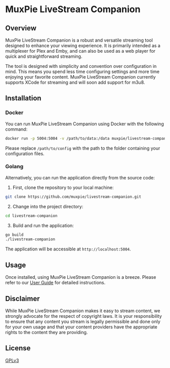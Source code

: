 # MuxPie LiveStream Companion

## Overview

MuxPie LiveStream Companion is a robust and versatile streaming tool designed to enhance your viewing experience. It is primarily intended as a multiplexer for Plex and Emby, and can also be used as a web player for quick and straightforward streaming.

The tool is designed with simplicity and convention over configuration in mind. This means you spend less time configuring settings and more time enjoying your favorite content. MuxPie LiveStream Companion currently supports XCode for streaming and will soon add support for m3u8.

## Installation

### Docker

You can run MuxPie LiveStream Companion using Docker with the following command:

```bash
docker run -p 5004:5004 -v /path/to/data:/data muxpie/livestream-companion
```

Please replace `/path/to/config` with the path to the folder containing your configuration files.

### Golang

Alternatively, you can run the application directly from the source code:

1. First, clone the repository to your local machine:

```bash
git clone https://github.com/muxpie/livestream-companion.git
```

2. Change into the project directory:

```bash
cd livestream-companion
```

3. Build and run the application:

```bash
go build 
./livestream-companion
```

The application will be accessible at `http://localhost:5004`.

## Usage

Once installed, using MuxPie LiveStream Companion is a breeze. Please refer to our [User Guide](LINK_TO_USER_GUIDE) for detailed instructions.

## Disclaimer

While MuxPie LiveStream Companion makes it easy to stream content, we strongly advocate for the respect of copyright laws. It is your responsibility to ensure that any content you stream is legally permissible and done only for your own usage and that your content providers have the appropriate rights to the content they are providing.

## License

[GPLv3](./LICENSE)

